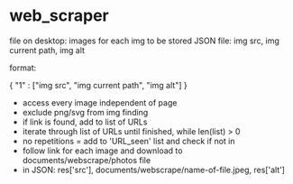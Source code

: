 # web_scraper

file on desktop: images for each img to be stored
JSON file: img src, img current path, img alt

format:

{
    "1" : ["img src", "img current path", "img alt"]
}

- access every image independent of page
- exclude png/svg from img finding
- if link is found, add to list of URLs
- iterate through list of URLs until finished, while len(list) > 0
- no repetitions = add to 'URL_seen' list and check if not in
- follow link for each image and download to documents/webscrape/photos file
- in JSON: res['src'], documents/webscrape/name-of-file.jpeg, res['alt']